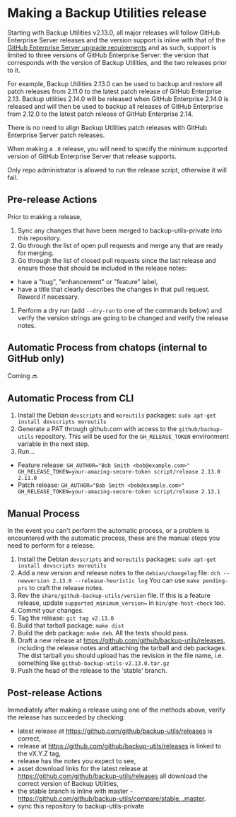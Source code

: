 # Making a Backup Utilities release

Starting with Backup Utilities v2.13.0, all major releases will follow GitHub Enterprise Server releases and the version support is inline with that of the [GitHub Enterprise Server upgrade requirements](https://help.github.com/enterprise/admin/guides/installation/about-upgrade-requirements/) and as such, support is limited to three versions of GitHub Enterprise Server: the version that corresponds with the version of Backup Utilities, and the two releases prior to it.

For example, Backup Utilities 2.13.0 can be used to backup and restore all patch releases from 2.11.0 to the latest patch release of GitHub Enterprise 2.13. Backup utilities 2.14.0 will be released when GitHub Enterprise 2.14.0 is released and will then be used to backup all releases of GitHub Enterprise from 2.12.0 to the latest patch release of GitHub Enterprise 2.14.

There is no need to align Backup Utilities patch releases with GitHub Enterprise Server patch releases.

When making a `.0` release, you will need to specify the minimum supported version of GitHub Enterprise Server that release supports.

Only repo administrator is allowed to run the release script, otherwise it will fail.

## Pre-release Actions

Prior to making a release,

1. Sync any changes that have been merged to backup-utils-private into this repository.
1. Go through the list of open pull requests and merge any that are ready for merging.
1. Go through the list of closed pull requests since the last release and ensure those that should be included in the release notes:
  - have a "bug", "enhancement" or "feature" label,
  - have a title that clearly describes the changes in that pull request. Reword if necessary.
1. Perform a dry run (add `--dry-run` to one of the commands below) and verify the version strings are going to be changed and verify the release notes.

## Automatic Process from chatops (internal to GitHub only)

Coming :soon:

## Automatic Process from CLI

1. Install the Debian `devscripts` and `moreutils` packages:
  `sudo apt-get install devscripts moreutils`
2. Generate a PAT through github.com with access to the `github/backup-utils` repository. This will be used for the `GH_RELEASE_TOKEN` environment variable in the next step.
3. Run...
  - Feature release:
  `GH_AUTHOR="Bob Smith <bob@example.com>" GH_RELEASE_TOKEN=your-amazing-secure-token script/release 2.13.0 2.11.0`
  - Patch release:
  `GH_AUTHOR="Bob Smith <bob@example.com>" GH_RELEASE_TOKEN=your-amazing-secure-token script/release 2.13.1`

## Manual Process

In the event you can't perform the automatic process, or a problem is encountered with the automatic process, these are the manual steps you need to perform for a release.

1. Install the Debian `devscripts` and `moreutils` packages:
  `sudo apt-get install devscripts moreutils`
2. Add a new version and release notes to the `debian/changelog` file:
  `dch --newversion 2.13.0 --release-heuristic log`
  You can use `make pending-prs` to craft the release notes.
3. Rev the `share/github-backup-utils/version` file. If this is a feature release, update `supported_minimum_version=` in `bin/ghe-host-check` too.
4. Commit your changes.
5. Tag the release: `git tag v2.13.0`
6. Build that tarball package: `make dist`
7. Build the deb package: `make deb`. All the tests should pass.
8. Draft a new release at https://github.com/github/backup-utils/releases, including the release notes and attaching the tarball and deb packages.
  The dist tarball you should upload has the revision in the file name, i.e. something like `github-backup-utils-v2.13.0.tar.gz`
9. Push the head of the release to the 'stable' branch.

## Post-release Actions

Immediately after making a release using one of the methods above, verify the release has succeeded by checking:

- latest release at https://github.com/github/backup-utils/releases is correct,
- release at https://github.com/github/backup-utils/releases is linked to the vX.Y.Z tag,
- release has the notes you expect to see,
- asset download links for the latest release at https://github.com/github/backup-utils/releases all download the correct version of Backup Utilities,
- the stable branch is inline with master - https://github.com/github/backup-utils/compare/stable...master.
- sync this repository to backup-utils-private
